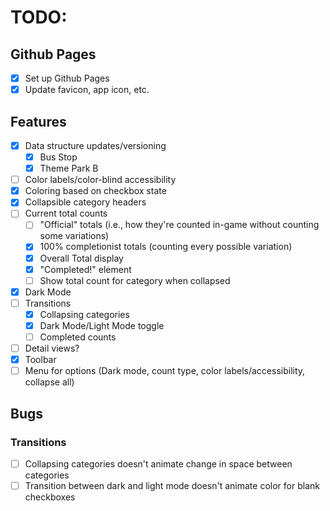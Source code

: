 # TODO:

## Github Pages
- [x] Set up Github Pages
- [x] Update favicon, app icon, etc.

## Features
- [x] Data structure updates/versioning
  - [x] Bus Stop
  - [x] Theme Park B
- [ ] Color labels/color-blind accessibility
- [x] Coloring based on checkbox state
- [x] Collapsible category headers
- [ ] Current total counts
  - [ ] "Official" totals (i.e., how they're counted in-game without counting some variations)
  - [x] 100% completionist totals (counting every possible variation)
  - [x] Overall Total display
  - [x] "Completed!" element
  - [ ] Show total count for category when collapsed
- [x] Dark Mode
- [ ] Transitions
  - [x] Collapsing categories
  - [x] Dark Mode/Light Mode toggle
  - [ ] Completed counts
- [ ] Detail views?
- [x] Toolbar
- [ ] Menu for options (Dark mode, count type, color labels/accessibility, collapse all)

## Bugs
### Transitions
  - [ ] Collapsing categories doesn't animate change in space between categories
  - [ ] Transition between dark and light mode doesn't animate color for blank checkboxes